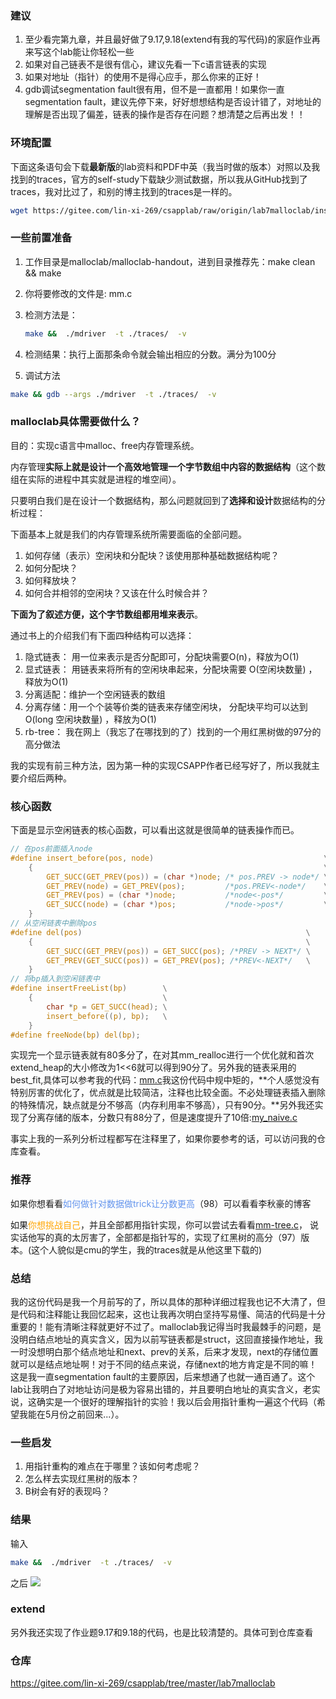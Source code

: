 ### 建议

1. 至少看完第九章，并且最好做了9.17,9.18(extend有我的写代码)的家庭作业再来写这个lab能让你轻松一些
2. 如果对自己链表不是很有信心，建议先看一下c语言链表的实现
3. 如果对地址（指针）的使用不是得心应手，那么你来的正好！
4. gdb调试segmentation fault很有用，但不是一直都用！如果你一直segmentation fault，建议先停下来，好好想想结构是否设计错了，对地址的理解是否出现了偏差，链表的操作是否存在问题？想清楚之后再出发！！

### 环境配置

下面这条语句会下载**最新版**的lab资料和PDF中英（我当时做的版本）对照以及我找到的traces，官方的self-study下载缺少测试数据，所以我从GitHub找到了traces，我对比过了，和别的博主找到的traces是一样的。

```bash
wget https://gitee.com/lin-xi-269/csapplab/raw/origin/lab7malloclab/install.sh && bash install.sh
```

### 一些前置准备

1. 工作目录是malloclab/malloclab-handout，进到目录推荐先：make clean && make

2. 你将要修改的文件是: mm.c

3. 检测方法是：

   ```bash
   make &&  ./mdriver  -t ./traces/  -v 
   ```

4. 检测结果：执行上面那条命令就会输出相应的分数。满分为100分

5. 调试方法

```bash
make && gdb --args ./mdriver  -t ./traces/  -v
```

### malloclab具体需要做什么？

目的：实现c语言中malloc、free内存管理系统。

内存管理**实际上就是设计一个高效地管理一个字节数组中内容的数据结构**（这个数组在实际的进程中其实就是进程的堆空间）。

只要明白我们是在设计一个数据结构，那么问题就回到了**选择和设计**数据结构的分析过程：

下面基本上就是我们的内存管理系统所需要面临的全部问题。

1. 如何存储（表示）空闲块和分配块？该使用那种基础数据结构呢？
2. 如何分配块？
3. 如何释放块？
4. 如何合并相邻的空闲块？又该在什么时候合并？

**下面为了叙述方便，这个字节数组都用堆来表示**。

通过书上的介绍我们有下面四种结构可以选择：

1. 隐式链表： 用一位来表示是否分配即可，分配块需要O(n)，释放为O(1)
2. 显式链表： 用链表来将所有的空闲块串起来，分配块需要 O(空闲块数量) ，释放为O(1)
3. 分离适配：维护一个空闲链表的数组
4. 分离存储：用一个个装等价类的链表来存储空闲块， 分配块平均可以达到O(long 空闲块数量) ，释放为O(1)
5. rb-tree： 我在网上（我忘了在哪找到的了）找到的一个用红黑树做的97分的高分做法

我的实现有前三种方法，因为第一种的实现CSAPP作者已经写好了，所以我就主要介绍后两种。

### 核心函数

下面是显示空闲链表的核心函数，可以看出这就是很简单的链表操作而已。

```c
// 在pos前面插入node
#define insert_before(pos, node)                                      \
    {                                                                 \
        GET_SUCC(GET_PREV(pos)) = (char *)node; /* pos.PREV -> node*/ \
        GET_PREV(node) = GET_PREV(pos);         /*pos.PREV<-node*/    \
        GET_PREV(pos) = (char *)node;           /*node<-pos*/         \
        GET_SUCC(node) = (char *)pos;           /*node->pos*/         \
    }
// 从空闲链表中删除pos
#define del(pos)                                                  \
    {                                                             \
        GET_SUCC(GET_PREV(pos)) = GET_SUCC(pos); /*PREV -> NEXT*/ \
        GET_PREV(GET_SUCC(pos)) = GET_PREV(pos); /*PREV<-NEXT*/   \
    }
// 将bp插入到空闲链表中
#define insertFreeList(bp)        \
    {                             \
        char *p = GET_SUCC(head); \
        insert_before((p), bp);   \
    }
#define freeNode(bp) del(bp);
```

实现完一个显示链表就有80多分了，在对其mm_realloc进行一个优化就和首次extend_heap的大小修改为1<<6就可以得到90分了。另外我的链表采用的best_fit,具体可以参考我的代码：[mm.c](https://gitee.com/lin-xi-269/csapplab/blob/master/lab7malloclab/src/mm.c)我这份代码中规中矩的，**个人感觉没有特别厉害的优化了，优点就是比较简洁，注释也比较全面。不必处理链表插入删除的特殊情况，缺点就是分不够高（内存利用率不够高），只有90分。**另外我还实现了分离存储的版本，分数只有88分了，但是速度提升了10倍:[my_naive.c](https://gitee.com/lin-xi-269/csapplab/blob/master/lab7malloclab/grade/handin/my_naive.c)

事实上我的一系列分析过程都写在注释里了，如果你要参考的话，可以访问我的仓库查看。

### 推荐

如果你想看看<font color='cornflowerblue'>如何做针对数据做trick让分数更高</font>（98）可以看看李秋豪的博客

如果<font color='orange'>你想挑战自己</font>，并且全部都用指针实现，你可以尝试去看看[mm-tree.c](https://github.com/pgoodman/csc369/blob/master/malloclab/grade/handin/mm-tree.c)， 说实话他写的真的太厉害了，全部都是指针写的，实现了红黑树的高分（97）版本。(这个人貌似是cmu的学生，我的traces就是从他这里下载的)



### 总结

我的这份代码是我一个月前写的了，所以具体的那种详细过程我也记不大清了，但是代码和注释能让我回忆起来，这也让我再次明白坚持写易懂、简洁的代码是十分重要的！能有清晰注释就更好不过了。malloclab我记得当时我最棘手的问题，是没明白结点地址的真实含义，因为以前写链表都是struct，这回直接操作地址，我一时没想明白那个结点地址和next、prev的关系，后来才发现，next的存储位置就可以是结点地址啊！对于不同的结点来说，存储next的地方肯定是不同的嘛！这是我一直segmentation fault的主要原因，后来想通了也就一通百通了。这个lab让我明白了对地址访问是极为容易出错的，并且要明白地址的真实含义，老实说，这确实是一个很好的理解指针的实验！我以后会用指针重构一遍这个代码（希望我能在5月份之前回来...）。



### 一些启发

1. 用指针重构的难点在于哪里？该如何考虑呢？
2. 怎么样去实现红黑树的版本？
3. B树会有好的表现吗？

### 结果

输入

```bash
make &&  ./mdriver  -t ./traces/  -v 
```
之后
![](https://gitee.com/wzjia/picturetwo/raw/master/image-20220114154515702.png)

### extend

另外我还实现了作业题9.17和9.18的代码，也是比较清楚的。具体可到仓库查看

### 仓库

https://gitee.com/lin-xi-269/csapplab/tree/master/lab7malloclab




